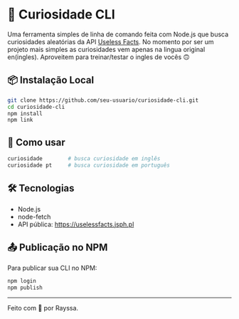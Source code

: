 # 🧠 Curiosidade CLI

Uma ferramenta simples de linha de comando feita com Node.js que busca curiosidades aleatórias da API [Useless Facts](https://uselessfacts.jsph.pl). No momento por ser um projeto mais simples as curiosidades vem apenas na lingua original en(ingles). Aproveitem para treinar/testar o ingles de vocês 🙃

## 📦 Instalação Local

```bash
git clone https://github.com/seu-usuario/curiosidade-cli.git
cd curiosidade-cli
npm install
npm link
```

## 🚀 Como usar

```bash
curiosidade        # busca curiosidade em inglês
curiosidade pt     # busca curiosidade em português
```

## 🛠 Tecnologias

- Node.js
- node-fetch
- API pública: https://uselessfacts.jsph.pl

## 📤 Publicação no NPM

Para publicar sua CLI no NPM:

```bash
npm login
npm publish
```

---

Feito com 💛 por Rayssa.
